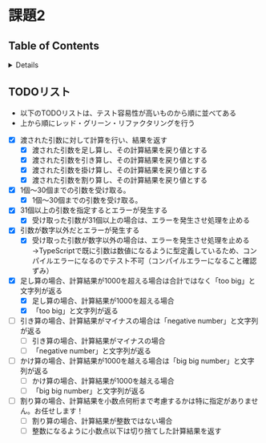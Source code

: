 # 課題2

## Table of Contents
<!-- START doctoc generated TOC please keep comment here to allow auto update -->
<!-- DON'T EDIT THIS SECTION, INSTEAD RE-RUN doctoc TO UPDATE -->
<details>
<summary>Details</summary>

- [](#)

</details>
<!-- END doctoc generated TOC please keep comment here to allow auto update -->

## TODOリスト

- 以下のTODOリストは、テスト容易性が高いものから順に並べてある
- 上から順にレッド・グリーン・リファクタリングを行う

- [x] 渡された引数に対して計算を行い、結果を返す
  - [x] 渡された引数を足し算し、その計算結果を戻り値とする
  - [x] 渡された引数を引き算し、その計算結果を戻り値とする
  - [x] 渡された引数を掛け算し、その計算結果を戻り値とする
  - [x] 渡された引数を割り算し、その計算結果を戻り値とする

- [x] 1個〜30個までの引数を受け取る。
  - [x] 1個〜30個までの引数を受け取る。

- [x] 31個以上の引数を指定するとエラーが発生する
  - [x] 受け取った引数が31個以上の場合は、エラーを発生させ処理を止める
- [x] 引数が数字以外だとエラーが発生する
  - [x] 受け取った引数が数字以外の場合は、エラーを発生させ処理を止める →TypeScriptで既に引数は数値になるように型定義しているため、コンパイルエラーになるのでテスト不可（コンパイルエラーになること確認ずみ）

- [x] 足し算の場合、計算結果が1000を超える場合は合計ではなく「too big」と文字列が返る
  - [x] 足し算の場合、計算結果が1000を超える場合
  - [x] 「too big」と文字列が返る

- [ ] 引き算の場合、計算結果がマイナスの場合は「negative number」と文字列が返る
  - [ ] 引き算の場合、計算結果がマイナスの場合
  - [ ] 「negative number」と文字列が返る

- [ ] かけ算の場合、計算結果が1000を越える場合は「big big number」と文字列が返る
  - [ ] かけ算の場合、計算結果が1000を越える場合
  - [ ] 「big big number」と文字列が返る

- [ ] 割り算の場合、計算結果を小数点何桁まで考慮するかは特に指定がありません。お任せします！
  - [ ] 割り算の場合、計算結果が整数ではない場合
  - [ ] 整数になるように小数点以下は切り捨てした計算結果を返す